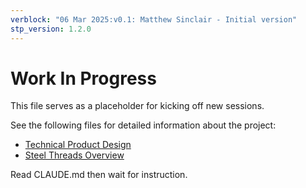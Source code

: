```yaml
---
verblock: "06 Mar 2025:v0.1: Matthew Sinclair - Initial version"
stp_version: 1.2.0
---
```

# Work In Progress

This file serves as a placeholder for kicking off new sessions.

See the following files for detailed information about the project:

- [Technical Product Design](../eng/tpd/technical_product_design.md)
- [Steel Threads Overview](st/steel_threads.md)

Read CLAUDE.md then wait for instruction.
